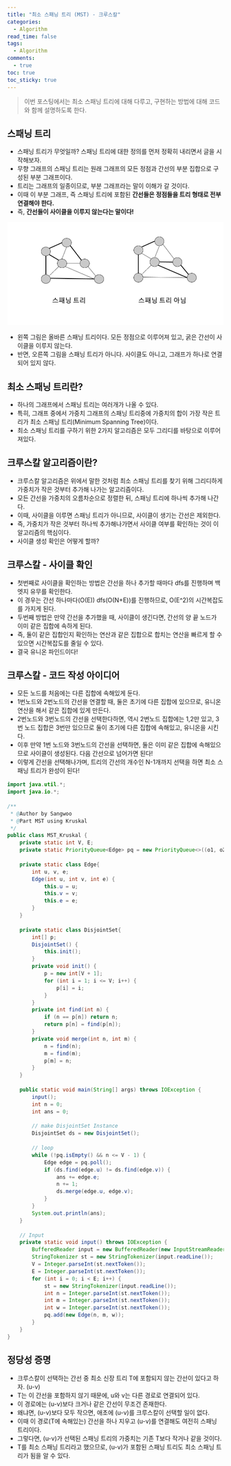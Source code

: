 ```yaml
---
title: "최소 스패닝 트리 (MST) - 크루스칼"
categories:
  - Algorithm
read_time: false
tags:
  - Algorithm
comments:
  - true
toc: true
toc_sticky: true
---
```


> 이번 포스팅에서는 최소 스패닝 트리에 대해 다루고, 구현하는 방법에 대해 코드와 함께 설명하도록 한다.

## 스패닝 트리
* 스패닝 트리가 무엇일까? 스패닝 트리에 대한 정의를 먼저 정확히 내리면서 글을 시작해보자.
* 무향 그래프의 스패닝 트리는 원래 그래프의 모든 정점과 간선의 부분 집합으로 구성된 부분 그래프이다.
* 트리는 그래프의 일종이므로, 부분 그래프라는 말이 이해가 갈 것이다.
* 이때 이 부분 그래프, 즉 스패닝 트리에 포함된 __간선들은 정점들을 트리 형태로 전부 연결해야 한다.__
* 즉, __간선들이 사이클을 이루지 않는다는 말이다!__

![](/assets/img/Algorithm/20210203.png)

* 왼쪽 그림은 올바른 스패닝 트리이다. 모든 정점으로 이루어져 있고, 굵은 간선이 사이클을 이루지 않는다.
* 반면, 오른쪽 그림을 스패닝 트리가 아니다. 사이클도 아니고, 그래프가 하나로 연결되어 있지 않다.

## 최소 스패닝 트리란?
* 하나의 그래프에서 스패닝 트리는 여러개가 나올 수 있다.
* 특히, 그래프 중에서 가중치 그래프의 스패닝 트리중에 가중치의 합이 가장 작은 트리가 최소 스패닝 트리(Minimum Spanning Tree)이다.
* 최소 스패닝 트리를 구하기 위한 2가지 알고리즘은 모두 그리디를 바탕으로 이루어져있다.

## 크루스칼 알고리즘이란?
* 크루스칼 알고리즘은 위에서 말한 것처럼 최소 스패닝 트리를 찾기 위해 그리디하게 가중치가 작은 것부터 추가해 나가는 알고리즘이다.
* 모든 간선을 가중치의 오름차순으로 정렬한 뒤, 스패닝 트리에 하나씩 추가해 나간다.
* 이때, 사이클을 이루면 스패닝 트리가 아니므로, 사이클이 생기는 간선은 제외한다.
* 즉, 가중치가 작은 것부터 하나씩 추가해나가면서 사이클 여부를 확인하는 것이 이 알고리즘의 핵심이다.
* 사이클 생성 확인은 어떻게 할까?

## 크루스칼 - 사이클 확인
* 첫번째로 사이클을 확인하는 방법은 간선을 하나 추가할 때마다 dfs를 진행하며 백엣지 유무를 확인한다.
* 이 경우는 간선 하나마다(O(E)) dfs(O(N+E))를 진행하므로, O(E^2)의 시간복잡도를 가지게 된다.
* 두번째 방법은 만약 간선을 추가했을 때, 사이클이 생긴다면, 간선의 양 끝 노드가 이미 같은 집합에 속하게 된다.
* 즉, 둘이 같은 집합인지 확인하는 연산과 같은 집합으로 합치는 연산을 빠르게 할 수 있으면 시간복잡도를 줄일 수 있다.
* 결국 유니온 파인드이다!

## 크루스칼 - 코드 작성 아이디어
* 모든 노드를 처음에는 다른 집합에 속해있게 둔다.
* 1번노드와 2번노드의 간선을 연결할 때, 둘은 초기에 다른 집합에 있으므로, 유니온 연산을 해서 같은 집합에 있게 만든다.
* 2번노드와 3번노드의 간선을 선택한다하면, 역시 2번노드 집합에는 1,2만 있고, 3번 노드 집합은 3번만 있으므로 둘이 초기에 다른 집합에 속해있고, 유니온을 시킨다.
* 이후 만약 1번 노드와 3번노드의 간선을 선택하면, 둘은 이미 같은 집합에 속해있으므로 사이클이 생성된다. 다음 간선으로 넘어가면 된다!
* 이렇게 간선을 선택해나가며, 트리의 간선의 개수인 N-1개까지 선택을 하면 최소 스패닝 트리가 완성이 된다!

```java
import java.util.*;
import java.io.*;

/**
 * @Author by Sangwoo
 * @Part MST using Kruskal
 */
public class MST_Kruskal {
    private static int V, E;
    private static PriorityQueue<Edge> pq = new PriorityQueue<>((o1, o2) -> Integer.compare(o1.e, o2.e));

    private static class Edge{
        int u, v, e;
        Edge(int u, int v, int e) {
            this.u = u;
            this.v = v;
            this.e = e;
        }
    }

    private static class DisjointSet{
        int[] p;
        DisjointSet() {
            this.init();
        }
        private void init() {
            p = new int[V + 1];
            for (int i = 1; i <= V; i++) {
                p[i] = i;
            }
        }
        private int find(int n) {
            if (n == p[n]) return n;
            return p[n] = find(p[n]);
        }
        private void merge(int n, int m) {
            n = find(n);
            m = find(m);
            p[m] = n;
        }
    }

    public static void main(String[] args) throws IOException {
        input();
        int n = 0;
        int ans = 0;

        // make DisjointSet Instance
        DisjointSet ds = new DisjointSet();

        // loop
        while (!pq.isEmpty() && n <= V - 1) {
            Edge edge = pq.poll();
            if (ds.find(edge.u) != ds.find(edge.v)) {
                ans += edge.e;
                n += 1;
                ds.merge(edge.u, edge.v);
            }
        }
        System.out.println(ans);
    }

    // Input
    private static void input() throws IOException {
        BufferedReader input = new BufferedReader(new InputStreamReader(System.in));
        StringTokenizer st = new StringTokenizer(input.readLine());
        V = Integer.parseInt(st.nextToken());
        E = Integer.parseInt(st.nextToken());
        for (int i = 0; i < E; i++) {
            st = new StringTokenizer(input.readLine());
            int n = Integer.parseInt(st.nextToken());
            int m = Integer.parseInt(st.nextToken());
            int w = Integer.parseInt(st.nextToken());
            pq.add(new Edge(n, m, w));
        }
    }
}
```

## 정당성 증명
* 크루스칼이 선택하는 간선 중 최소 신장 트리 T에 포함되지 않는 간선이 있다고 하자. (u-v)
* T는 이 간선을 포함하지 않기 때문에, u와 v는 다른 경로로 연결되어 있다.
* 이 경로에는 (u-v)보다 크거나 같은 간선이 무조건 존재한다.
* 왜냐면, (u-v)보다 모두 작으면, 애초에 (u-v)를 크루스칼이 선택할 일이 없다.
* 이때 이 경로(T에 속해있는) 간선을 하나 지우고 (u-v)를 연결해도 여전히 스패닝 트리이다.
* 그렇다면, (u-v)가 선택된 스패닝 트리의 가중치는 기존 T보다 작거나 같을 것이다.
* T를 최소 스패닝 트리라고 했으므로, (u-v)가 포함된 스패닝 트리도 최소 스패닝 트리가 됨을 알 수 있다.

